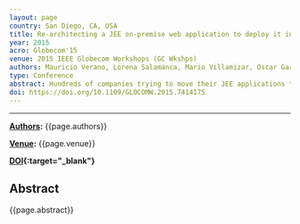 ```yaml
---
layout: page
country: San Diego, CA, USA
title: Re-architecting a JEE on-premise web application to deploy it in the cloud
year: 2015
acro: Globecom'15
venue: 2015 IEEE Globecom Workshops (GC Wkshps)
authors: Mauricio Verano, Lorena Salamanca, Mario Villamizar, Oscar Garces, Angee Zambrano, Carlos Valencia, Rubby Casallas, Lina Ochoa, Harold Castro, Santiago Gil
type: Conference
abstract: Hundreds of companies trying to move their JEE applications to the cloud face different challenges because these applications were developed without considering their deployment in cloud infrastructures. This fact typically generates that those companies have to pay large infrastructure costs in their cloud deployments. In the short-term, those companies have to decide if they should continue paying those costs, or if they may re-architect part of their applications with more efficient technologies or architectures to reduce them, and at the same time incur in the costs of the re-architecting process. Using a case study, in this paper we present and evaluate several approaches that can be used by companies that want to deploy and scale their on-premise JEE applications in the cloud. Each approach looks for increasing the application scalability by introducing changes to the application architecture generating efforts to adapt the applications and reducing the infrastructure costs. We evaluate how to implement each approach, estimate their costs at development and infrastructure levels, and analyze the pros and cons of implementing each one.
doi: https://doi.org/10.1109/GLOCOMW.2015.7414175
---
```


---

**[Authors](#):** {{page.authors}}

**[Venue](#):** {{page.venue}}

**[DOI]({{page.doi}}){:target="_blank"}** 

## Abstract

{{page.abstract}}